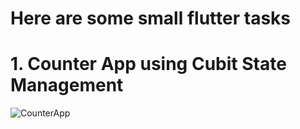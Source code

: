 # Here are some small flutter tasks
# 1. Counter App using Cubit State Management

![CounterApp](https://github.com/Mirna-tarek/small_projects/assets/138698096/cb060fff-4582-4574-9f6d-df1dc49e0811)
